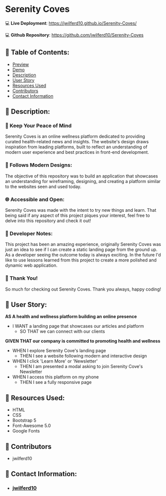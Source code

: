 # Serenity Coves

:computer: **Live Deployment**: https://jwilferd10.github.io/Serenity-Coves/

:computer: **Github Repository**: https://github.com/jwilferd10/Serenity-Coves

## :open_file_folder: Table of Contents:
  - [Preview](#camera-preview)
  - [Demo](#movie_camera-demo)
  - [Description](#wave-description)
  - [User Story](#book-user-story)
  - [Resources Used](#floppy_disk-resources-used)
  - [Contributors](#paperclip-contributors)
  - [Contact Information](#e-mail-contact-information)

## :wave: Description: 
### 💭 Keep Your Peace of Mind
Serenity Coves is an online wellness platform dedicated to providing curated health-related news and insights. The website's design draws inspiration from leading platforms, built to reflect an understanding of modern user experience and best practices in front-end development.

### 🎯 Follows Modern Designs:
The objective of this repository was to build an application that showcases an understanding for wireframing, designing, and creating a platform similar to the websites seen and used today. 

### 🌐 Accessible and Open:
Serenity Coves was made with the intent to try new things and learn. That being said if any aspect of this project piques your interest, feel free to delve into this repository and check it out! 

### 💭 Developer Notes:
This project has been an amazing experience, originally Serenity Coves was just an idea to see if I can create a static landing page from the ground up. As a developer seeing the outcome today is always exciting. In the future I'd like to use lessons learned from this project to create a more polished and dynamic web application.

### 🙏 Thank You!
So much for checking out Serenity Coves. Thank you always, happy coding! 

## :book: User Story:
**AS A health and wellness platform building an online presence**
- I WANT a landing page that showcases our articles and platform
  - SO THAT we can connect with our clients
 
**GIVEN THAT our company is committed to promoting health and wellness**
- WHEN I explore Serenity Cove's landing page
  - THEN I see a website following modern and interactive design
- WHEN I click 'Learn More' or 'Newsletter'
  - THEN I am presented a modal asking to join Serenity Cove's Newsletter
- WHEN I access this platform on my phone
  - THEN I see a fully responsive page

## :floppy_disk: Resources Used:
- HTML
- CSS
- Bootstrap 5
- Font-Awesome 5.0
- Google Fonts

## :paperclip: Contributors
- jwilferd10
  
## :e-mail: Contact Information:
- ### [jwilferd10](https://github.com/jwilferd10)
